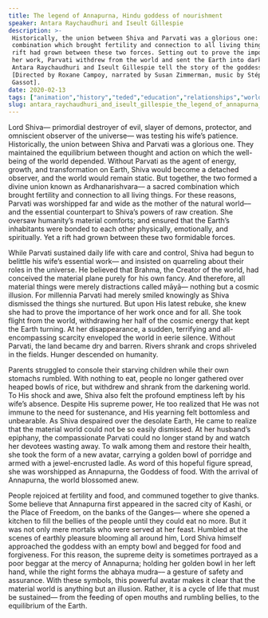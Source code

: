 ```yaml
---
title: The legend of Annapurna, Hindu goddess of nourishment
speaker: Antara Raychaudhuri and Iseult Gillespie
description: >-
 Historically, the union between Shiva and Parvati was a glorious one: a sacred
 combination which brought fertility and connection to all living things. Yet a
 rift had grown between these two forces. Setting out to prove the importance of
 her work, Parvati withdrew from the world and sent the Earth into darkness.
 Antara Raychaudhuri and Iseult Gillespie tell the story of the goddess Annapurna.
 [Directed by Roxane Campoy, narrated by Susan Zimmerman, music by Stéphane
 Gassot].
date: 2020-02-13
tags: ["animation","history","teded","education","relationships","world-cultures","india","religion","culture","food"]
slug: antara_raychaudhuri_and_iseult_gillespie_the_legend_of_annapurna_hindu_goddess_of_nourishment
---
```


Lord Shiva— primordial destroyer of evil, slayer of demons, protector, and omniscient
observer of the universe— was testing his wife’s patience. Historically, the union between
 Shiva and Parvati was a glorious one. They maintained the equilibrium between thought
and action on which the well-being of the world depended. Without Parvati as the agent of
energy, growth, and transformation on Earth, Shiva would become a detached observer, and
the world would remain static. But together, the two formed a divine union known as
Ardhanarishvara–– a sacred combination which brought fertility and connection to all
living things. For these reasons, Parvati was worshipped far and wide as the mother of the
natural world–– and the essential counterpart to Shiva’s powers of raw creation. She
oversaw humanity’s material comforts; and ensured that the Earth’s inhabitants were bonded
to each other physically, emotionally, and spiritually. Yet a rift had grown between these
two formidable forces.

While Parvati sustained daily life with care and control, Shiva had begun to belittle 
his wife’s essential work— and insisted on quarreling about their roles in the universe.
He believed that Brahma, the Creator of the world, had conceived the material plane 
purely for his own fancy. And therefore, all material things were merely distractions
called māyā— nothing but a cosmic illusion. For millennia Parvati had merely smiled
knowingly as Shiva dismissed the things she nurtured. But upon His latest rebuke, she
knew she had to prove the importance of her work once and for all. She took flight from
the world, withdrawing her half of the cosmic energy that kept the Earth turning. At her
disappearance, a sudden, terrifying and all-encompassing scarcity enveloped the world in
eerie silence. Without Parvati, the land became dry and barren. Rivers shrank and crops
shriveled in the fields. Hunger descended on humanity.

Parents struggled to console their starving children while their own stomachs rumbled.
With nothing to eat, people no longer gathered over heaped bowls of rice, but withdrew and
shrank from the darkening world. To His shock and awe, Shiva also felt the profound
emptiness left by his wife’s absence. Despite His supreme power, He too realized that He
was not immune to the need for sustenance, and His yearning felt bottomless and
unbearable. As Shiva despaired over the desolate Earth, He came to realize that the
material world could not be so easily dismissed. At her husband’s epiphany, the
compassionate Parvati could no longer stand by and watch her devotees wasting away. To
walk among them and restore their health, she took the form of a new avatar, carrying a
golden bowl of porridge and armed with a jewel-encrusted ladle. As word of this hopeful
figure spread, she was worshipped as Annapurna, the Goddess of food. With the arrival of
Annapurna, the world blossomed anew.

People rejoiced at fertility and food, and communed together to give thanks. Some believe
that Annapurna first appeared in the sacred city of Kashi, or the Place of Freedom, on
the banks of the Ganges— where she opened a kitchen to fill the bellies of the people
until they could eat no more. But it was not only mere mortals who were served at her
feast. Humbled at the scenes of earthly pleasure blooming all around him, Lord Shiva
himself approached the goddess with an empty bowl and begged for food and forgiveness. For
this reason, the supreme deity is sometimes portrayed as a poor beggar at the mercy of
Annapurna; holding her golden bowl in her left hand, while the right forms the abhaya
mudra–– a gesture of safety and assurance. With these symbols, this powerful avatar makes
it clear that the material world is anything but an illusion. Rather, it is a cycle of
life that must be sustained— from the feeding of open mouths and rumbling bellies, to
the equilibrium of the Earth.

<!--
ad_duration=0
event="TED-Ed"
external_start_time=0
intro_duration=0
is_subtitle_required="False"
is_talk_featured="False"
language="en"
language_swap="False"
native_language="en"
number_of_related_talks=6
number_of_speakers=2
number_of_subtitled_videos=0
number_of_tags=10
number_of_talk_download_languages=16
number_of_talk_more_resources=0
number_of_talk_recommendations=0
number_of_talks_take_actions=0
post_ad_duration=0
published_timestamp="2020-02-13 16:05:42"
recording_date="2020-02-13"
speaker_is_published=0
speaker_name="Antara Raychaudhuri and Iseult Gillespie"
talk_name="The legend of Annapurna, Hindu goddess of nourishment"
talks_tags=["animation","history","teded","education","relationships","world-cultures","india","religion","culture","food"]
url_photo_talk="https://s3.amazonaws.com/talkstar-photos/uploads/c162ff0b-5507-4d5b-af83-7a8da056e5b8/textless1.jpg"
url_webpage="https://www.ted.com/talks/antara_raychaudhuri_and_iseult_gillespie_the_legend_of_annapurna_hindu_goddess_of_nourishment"
video_type_name="TED-Ed Original"
-->